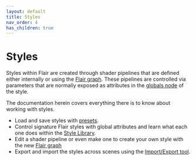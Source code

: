 ```yaml
---
layout: default
title: Styles
nav_order: 4
has_children: true
---
```


# Styles

Styles within Flair are created through shader pipelines that are defined either internally or using the [Flair graph](./graph).
These pipelines are controlled via parameters that are normally exposed as attributes in the [globals node](/flair/getting-started/globals/) of the style.

The documentation herein covers everything there is to know about working with styles.
* Load and save styles with [presets](./presets).
* Control signature Flair styles with global attributes and learn what each one does within the [Style Library](./library).
* Edit a shader pipeline or even make one to create your own style with the new [Flair graph](./graph)
* Export and import the styles across scenes using the [Import/Export tool](./import-export).
